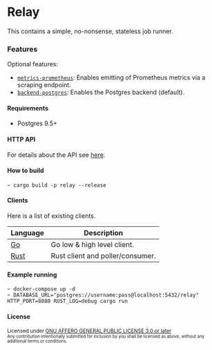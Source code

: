 # Relay

This contains a simple, no-nonsense, stateless job runner.

### Features
Optional features:
- [`metrics-prometheus`][]: Enables emitting of Prometheus metrics via a scraping endpoint.
- [`backend-postgres`][]: Enables the Postgres backend (default).

[`backend-postgres`]: `relay_postgres`
[`metrics-prometheus`]: https://crates.io/crates/metrics-exporter-prometheus

#### Requirements
- Postgres 9.5+

#### HTTP API
For details about the API see [here](../relay-http/V2-API.md). 

#### How to build
```shell
~ cargo build -p relay --release
```

#### Clients
Here is a list of existing clients.

| Language                                                                                 | Description                      |
|------------------------------------------------------------------------------------------|----------------------------------|
| [Go](https://github.com/relay-io/relay-sdk-go)                                           | Go low & high level client.      |
| [Rust](https://github.com/relay-io/relay/blob/main/relay-http/src/http/client/client.rs) | Rust client and poller/consumer. |


#### Example running
```shell
~ docker-compose up -d
~ DATABASE_URL="postgres://username:pass@localhost:5432/relay" HTTP_PORT=8080 RUST_LOG=debug cargo run
```

#### License

<sup>
Licensed under <a href="LICENSE">GNU AFFERO GENERAL PUBLIC LICENSE 3.0 or later</a>

<br>

<sub>
Any contribution intentionally submitted for inclusion by you shall be licensed as above, without any additional terms or conditions.
</sub>
